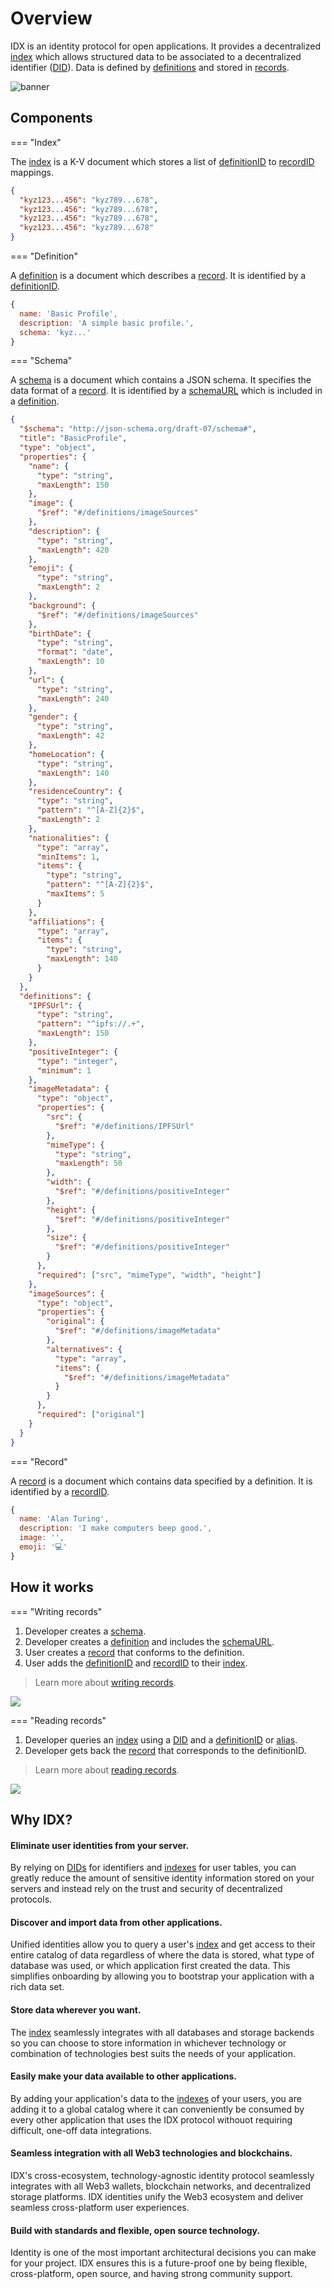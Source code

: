 # Overview

IDX is an identity protocol for open applications. It provides a decentralized [index](<(../glossary/#index)>) which allows structured data to be associated to a decentralized identifier ([DID](../glossary/#did)). Data is defined by [definitions](../glossary/#definition) and stored in [records](../glossary/#record).

![banner](../images/idx-simple.png)

## **Components**

=== "Index"

The [index]() is a K-V document which stores a list of [definitionID]() to [recordID]() mappings.

```json
{
  "kyz123...456": "kyz789...678",
  "kyz123...456": "kyz789...678",
  "kyz123...456": "kyz789...678",
  "kyz123...456": "kyz789...678"
}
```

=== "Definition"

A [definition]() is a document which describes a [record](). It is identified by a [definitionID]().

```js
{
  name: 'Basic Profile',
  description: 'A simple basic profile.',
  schema: 'kyz...'
}
```

=== "Schema"

A [schema]() is a document which contains a JSON schema. It specifies the data format of a [record](). It is identified by a [schemaURL]() which is included in a [definition]().

```json
{
  "$schema": "http://json-schema.org/draft-07/schema#",
  "title": "BasicProfile",
  "type": "object",
  "properties": {
    "name": {
      "type": "string",
      "maxLength": 150
    },
    "image": {
      "$ref": "#/definitions/imageSources"
    },
    "description": {
      "type": "string",
      "maxLength": 420
    },
    "emoji": {
      "type": "string",
      "maxLength": 2
    },
    "background": {
      "$ref": "#/definitions/imageSources"
    },
    "birthDate": {
      "type": "string",
      "format": "date",
      "maxLength": 10
    },
    "url": {
      "type": "string",
      "maxLength": 240
    },
    "gender": {
      "type": "string",
      "maxLength": 42
    },
    "homeLocation": {
      "type": "string",
      "maxLength": 140
    },
    "residenceCountry": {
      "type": "string",
      "pattern": "^[A-Z]{2}$",
      "maxLength": 2
    },
    "nationalities": {
      "type": "array",
      "minItems": 1,
      "items": {
        "type": "string",
        "pattern": "^[A-Z]{2}$",
        "maxItems": 5
      }
    },
    "affiliations": {
      "type": "array",
      "items": {
        "type": "string",
        "maxLength": 140
      }
    }
  },
  "definitions": {
    "IPFSUrl": {
      "type": "string",
      "pattern": "^ipfs://.+",
      "maxLength": 150
    },
    "positiveInteger": {
      "type": "integer",
      "minimum": 1
    },
    "imageMetadata": {
      "type": "object",
      "properties": {
        "src": {
          "$ref": "#/definitions/IPFSUrl"
        },
        "mimeType": {
          "type": "string",
          "maxLength": 50
        },
        "width": {
          "$ref": "#/definitions/positiveInteger"
        },
        "height": {
          "$ref": "#/definitions/positiveInteger"
        },
        "size": {
          "$ref": "#/definitions/positiveInteger"
        }
      },
      "required": ["src", "mimeType", "width", "height"]
    },
    "imageSources": {
      "type": "object",
      "properties": {
        "original": {
          "$ref": "#/definitions/imageMetadata"
        },
        "alternatives": {
          "type": "array",
          "items": {
            "$ref": "#/definitions/imageMetadata"
          }
        }
      },
      "required": ["original"]
    }
  }
}
```

=== "Record"

A [record]() is a document which contains data specified by a definition. It is identified by a [recordID]().

```js
{
  name: 'Alan Turing',
  description: 'I make computers beep good.',
  image: '',
  emoji: '💻'
}
```

## **How it works**

=== "Writing records"

1. Developer creates a [schema](../glossary/#schema).
2. Developer creates a [definition](../glossary/#definition) and includes the [schemaURL](../glossary/#schemaurl).
3. User creates a [record](../glossary/#record) that conforms to the definition.
4. User adds the [definitionID](../glossary/#definitionid) and [recordID](../glossary/#rrecordid) to their [index](../glossary/#index).

> Learn more about [writing records]().

![](../images/idx-explanation.png)

=== "Reading records"

1. Developer queries an [index](../glossary/#index) using a [DID](../glossary/#did) and a [definitionID](glossary.md/#definitionid) or [alias](../glossary/#alias).
2. Developer gets back the [record](../glossary/#record) that corresponds to the definitionID.

> Learn more about [reading records]().

![](../images/idx-explanation.png)

## **Why IDX?**

#### **Eliminate user identities from your server.**

By relying on [DIDs]() for identifiers and [indexes]() for user tables, you can greatly reduce the amount of sensitive identity information stored on your servers and instead rely on the trust and security of decentralized protocols.

#### **Discover and import data from other applications.**

Unified identities allow you to query a user's [index]() and get access to their entire catalog of data regardless of where the data is stored, what type of database was used, or which application first created the data. This simplifies onboarding by allowing you to bootstrap your application with a rich data set.

#### **Store data wherever you want.**

The [index]() seamlessly integrates with all databases and storage backends so you can choose to store information in whichever technology or combination of technologies best suits the needs of your application.

#### **Easily make your data available to other applications.**

By adding your application's data to the [indexes]() of your users, you are adding it to a global catalog where it can conveniently be consumed by every other application that uses the IDX protocol withouot requiring difficult, one-off data integrations.

#### **Seamless integration with all Web3 technologies and blockchains.**

IDX's cross-ecosystem, technology-agnostic identity protocol seamlessly integrates with all Web3 wallets, blockchain networks, and decentralized storage platforms. IDX identities unify the Web3 ecosystem and deliver seamless cross-platform user experiences.

#### **Build with standards and flexible, open source technology.**

Identity is one of the most important architectural decisions you can make for your project. IDX ensures this is a future-proof one by being flexible, cross-platform, open source, and having strong community support.
